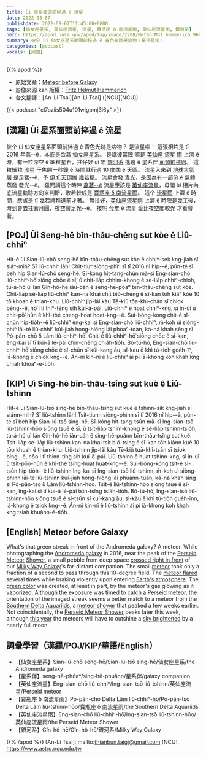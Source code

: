 ```yaml
---
title: Ùi 星系面頭前捽過 ê 流星
date: 2022-08-07
publishdate: 2022-08-07T11:45:00+0800
tags: [仙女座星系, 英仙座流星, 流星, 寶瓶座 δ 南流星雨, 英仙座流星雨, 銀河系]
hero: https://apod.nasa.gov/apod/fap/image/2208/MeteorM31_hemmerich_960.jpg
summary: 彼个 ùi 仙女座星系面頭前捽過 ê 青色光跡是啥物？是流星啦！
categories: [podcast]
vocals: [阿錕]
---
```


{{% apod %}}

- 原始文章：[Meteor before Galaxy](https://apod.nasa.gov/apod/ap220807.html)
- 影像來源 kah 版權：[Fritz Helmut Hemmerich](https://www.flickr.com/people/fhhemmerich/)
- 台文翻譯：[An-Li Tsai][An-Li Tsai] ([NCU][NCU])

{{< podcast "cl7oziis504u101wigpmj3l6y" >}}

## [漢羅] Ùi 星系面頭前捽過 ê 流星
彼个 ùi 仙女座星系面頭前捽過 ê 青色光跡是啥物？
是流星啦！
這張相片是 tī 2016 年翕--ê，本底是欲翕 [仙女座星系][Andromeda galaxy]。
是講彼當陣 嘛是 [英仙座][Perseid] [流星][Meteor] [雨][Shower] 上濟 ê 時，有一粒深空 ê 細粒星石，拄仔好 ùi 咱 [銀河系][Milky Way Galaxy] 遙遠 ê 星系伴 [面頭前捽過][crossed right in front]。
這粒細粒 [流星][meteor] 干焦開一秒鐘 ê 時間就行過 10 度闊 ê 天區。
流星入來到 [地球大氣層][Earth's atmosphere] 是足猛--ê，予 [伊 tī 天頂爍][meteor flared] 幾若擺。
流星會發 [青光][green color]，是因為有一部份 ê 氣體蒸發 發光--ê。
雖罔講這个時陣 [翕著--ê][the exposure] 流星應該是 [英仙座流星][Perseid meteor]，毋閣 ùi 相片內底流星軌跡方向來判斷，敢若較成是 [寶瓶座 δ 南流星雨][Southern Delta Aquariids]。
這个 [流星雨][meteor shower] 上濟 ê 時間，應該是 tī 幾若禮拜進前才著。
無拄好，[英仙座流星雨][Perseid Meteor Shower] 上濟 ê 時陣是幾工後，時到會去拄著月圓，夜空會足光--ê。
按呢 [今年][this year] ê 流星 愛比夜空閣較光 才看會著。


## [POJ] Ùi Seng-hē bīn-thâu-chêng sut kòe ê Liû-chhiⁿ
Hit-ê ùi Sian-lú-chō seng-hē bīn-thâu-chêng sut kòe ê chhiⁿ-sek kng-jiah sī siáⁿ-mih?
Sī liû-chhiⁿ la̍h!
Chit-tiuⁿ siòng-phìⁿ sī tī 2016 nî hip--ê, pún-té sī beh hip Sian-lú-chō seng-hē.
Sī-kóng hit-tang-chūn mā-sī Eng-sian-chō liû-chhiⁿ-hō͘ siōng chōe ê sī, ū chi̍t-lia̍p chhim-khong ê sè-lia̍p chhiⁿ-chio̍h, tú-á-hó ùi lán Gîn-hô-hē iâu-oán ê seng-hē-pôaⁿ bīn-thâu-chêng sut kòe.
Chit-lia̍p sè-lia̍p liû-chhiⁿ kan-na khai chi̍t bió-cheng ê sî-kan to̍h kiâⁿ kòe 10 tō͘ khoah ê thian-khu.
Liû-chhiⁿ ji̍p-lâi kàu Tē-kiû tōa-khì-chân sī chiok béng--ê, hō͘ i tī thiⁿ-téng sih kúi-ā-pái.
Liû-chhiⁿ ē hoat chhiⁿ-kng, sī in-ūi ū chi̍t-pō͘-hūn ê khì-thé cheng-hoat hoat-kng--ê.
Sui-bóng-kóng chit-ê sî-chūn hip-tio̍h--ê liû-chhiⁿ èng-kai sī Eng-sian-chō liû-chhiⁿ, m̄-koh ùi siòng-phìⁿ lāi-té liû-chhiⁿ kúi-jiah hong-hiòng lâi phòaⁿ-toàn, ká-ná khah sêng sī Pó-pân-chō δ Lâm liû-chhiⁿ-hō͘.
Chit-ê liû-chhiⁿ-hō͘ siōng chōe ê sî-kan, èng-kai sī tī kúi-ā lé-pài chìn-chêng chia̍h-tio̍h.
Bô-tú-hó, Eng-sian-chō liû-chhiⁿ-hō͘ siōng chōe ê sî-chūn sī kúi-kang āu, sî-kàu ē khì tú-tio̍h goe̍h-îⁿ, iā-khong ē chiok kng--ê.
Án-ni kin-nî ê liû-chhiⁿ ài pí iā-khong koh khah kng chiah khòaⁿ-ē-tio̍h.

## [KIP] Uì Sing-hē bīn-thâu-tsîng sut kuè ê Liû-tshinn
Hit-ê uì Sian-lú-tsō sing-hē bīn-thâu-tsîng sut kuè ê tshinn-sik kng-jiah sī siánn-mih?
Sī liû-tshinn la̍h!
Tsit-tiunn siòng-phìnn sī tī 2016 nî hip--ê, pún-té sī beh hip Sian-lú-tsō sing-hē.
Sī-kóng hit-tang-tsūn mā-sī Ing-sian-tsō liû-tshinn-hōo siōng tsuē ê sī, ū tsi̍t-lia̍p tshim-khong ê sè-lia̍p tshinn-tsio̍h, tú-á-hó uì lán Gîn-hô-hē iâu-uán ê sing-hē-puânn bīn-thâu-tsîng sut kuè.
Tsit-lia̍p sè-lia̍p liû-tshinn kan-na khai tsi̍t bió-tsing ê sî-kan to̍h kiânn kuè 10 tōo khuah ê thian-khu.
Liû-tshinn ji̍p-lâi kàu Tē-kiû tuā-khì-tsân sī tsiok bíng--ê, hōo i tī thinn-tíng sih kuí-ā-pái.
Liû-tshinn ē huat tshinn-kng, sī in-uī ū tsi̍t-pōo-hūn ê khì-thé tsing-huat huat-kng--ê.
Sui-bóng-kóng tsit-ê sî-tsūn hip-tio̍h--ê liû-tshinn ìng-kai sī Ing-sian-tsō liû-tshinn, m̄-koh uì siòng-phìnn lāi-té liû-tshinn kuí-jiah hong-hiòng lâi phuànn-tuàn, ká-ná khah sîng sī Pó-pân-tsō δ Lâm liû-tshinn-hōo.
Tsit-ê liû-tshinn-hōo siōng tsuē ê sî-kan, ìng-kai sī tī kuí-ā lé-pài tsìn-tsîng tsia̍h-tio̍h.
Bô-tú-hó, Ing-sian-tsō liû-tshinn-hōo siōng tsuē ê sî-tsūn sī kuí-kang āu, sî-kàu ē khì tú-tio̍h gue̍h-înn, iā-khong ē tsiok kng--ê.
Án-ni kin-nî ê liû-tshinn ài pí iā-khong koh khah kng tsiah khuànn-ē-tio̍h.

## [English] Meteor before Galaxy
What's that green streak in front of the Andromeda galaxy?
A meteor.
While photographing the [Andromeda galaxy][Andromeda galaxy] in 2016, near the peak of the [Perseid][Perseid] [Meteor][Meteor] [Shower][Shower], a small pebble from deep space [crossed right in front][crossed right in front] of our [Milky Way Galaxy][Milky Way Galaxy]'s far-distant companion.
The small [meteor][meteor] took only a fraction of a second to pass through this 10-degree field.
The [meteor flared][meteor flared] several times while braking violently upon entering [Earth's atmosphere][Earth's atmosphere].
The [green color][green color] was created, at least in part, by the meteor's gas glowing as it vaporized.
Although [the exposure][the exposure] was timed to catch a [Perseid meteor][Perseid meteor], the orientation of the imaged streak seems a better match to a meteor from the [Southern Delta Aquariids][Southern Delta Aquariids], a [meteor shower][meteor shower] that peaked a few weeks earlier.
Not coincidentally, the [Perseid Meteor Shower][Perseid Meteor Shower] peaks later this week, although [this year][this year] the meteors will have to outshine a [sky brightened][sky brightened] by a nearly full moon.

## 詞彙學習（漢羅/POJ/KIP/華語/English）
- 【仙女座星系】Sian-lú-chō seng-hē/Sian-lú-tsō sing-hē/仙女座星系/the Andromeda galaxy
- 【星系伴】seng-hē-phōaⁿ/sing-hē-phuānn/星系伴/galaxy companion
- 【英仙座流星】Eng-sian-chō liû-chhiⁿ/Ing-sian-tsō liû-tshinn/英仙座流星/Perseid meteor
- 【寶瓶座 δ 南流星雨】Pó-pân-chō Delta Lâm liû-chhiⁿ-hō͘/Pó-pân-tsō Delta Lâm liû-tshinn-hōo/寶瓶座 δ 南流星雨/the Southern Delta Aquariids
- 【英仙座流星雨】Eng-sian-chō liû-chhiⁿ-hō͘/Ing-sian-tsō liû-tshinn-hōo/英仙座流星雨/the Perseid Meteor Shower
- 【銀河系】Gîn-hô-hē/Gîn-hô-hē/銀河系/Milky Way Galaxy


{{% /apod %}}
[An-Li Tsai]: mailto:thianbun.taigi@gmail.com
[NCU]: https://www.astro.ncu.edu.tw



[Andromeda galaxy]:https://apod.nasa.gov/apod/ap150830.html
[Perseid]:https://www.facebook.com/APOD.Sky/photos/?tab=album&album_id=885146358256251
[Meteor]:https://www.facebook.com/media/set/?set=a.2859552167482317&type=3
[Shower]:https://www.facebook.com/media/set/?set=a.3855532511217606&type=3
[crossed right in front]:https://apod.nasa.gov/apod/ap030802.html
[Milky Way Galaxy]:https://www.nasa.gov/mission_pages/sunearth/news/gallery/galaxy-location.html
[meteor]:https://en.wikipedia.org/wiki/Meteoroid#Meteors
[meteor flared]:https://apod.nasa.gov/apod/ap081011.html
[Earth's atmosphere]:https://www.nasa.gov/sites/default/files/images/463940main_atmosphere-layers2_full.jpg
[green color]:https://www.amsmeteors.org/fireballs/faqf/#5
[the exposure]:https://www.flickr.com/photos/fhhemmerich/28945882316/in/dateposted/
[Perseid meteor]:https://apod.nasa.gov/apod/ap160808.html
[Southern Delta Aquariids]:https://en.wikipedia.org/wiki/Southern_Delta_Aquariids
[meteor shower]:https://earthsky.org/astronomy-essentials/everything-you-need-to-know-delta-aquarid-meteor-shower
[Perseid Meteor Shower]:https://apod.nasa.gov/apod/ap180808.html
[this year]:https://earthsky.org/astronomy-essentials/everything-you-need-to-know-perseid-meteor-shower/
[sky brightened]:https://apod.nasa.gov/apod/ap200408.html
